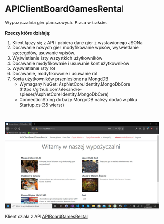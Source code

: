# APIClientBoardGamesRental
Wypozyczalnia gier planszowych. Praca w trakcie.
<br><br>
<b>Rzeczy które działają:</b>
<ol>
<li>Klient łączy się z API i pobiera dane gier z wystawionego JSONa</li>
<li>Dodawanie nowych gier, modyfikowanie wpisów, wyświetlanie szczegółów, usuwanie wpisów. </li>
  <li>Wyświetlanie listy wszystkich użytkowników</li>
<li>Dodawanie modyfikowanie i usuwanie kont użytkowników</li>
  <li>Wyświetlanie listy ról</li>
<li>Dodawanie, modyfikowanie i usuwanie ról</li>
<li>Konta użytkowników przeniesione na MongoDB
  <ul>
    <li>Wymagany NuGet: AspNetCore.Identity.MongoDbCore (https://github.com/alexandre-spieser/AspNetCore.Identity.MongoDbCore)
    <li>ConnectionString do bazy MongoDB należy dodać w pliku Startup.cs (35 wiersz)
  </ul>
</ol>
<br><br>
<img src="apiclient3.jpg">

Klient działa z API <a href="https://github.com/xselthor/APIBoardGamesRental">APIBoardGamesRental</a>
